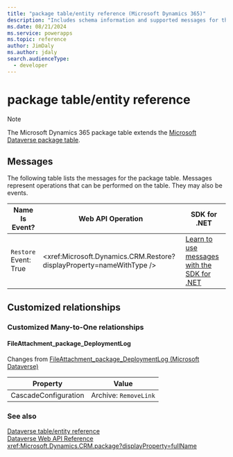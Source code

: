 ```yaml
---
title: "package table/entity reference (Microsoft Dynamics 365)"
description: "Includes schema information and supported messages for the package table/entity with Microsoft Dynamics 365."
ms.date: 08/21/2024
ms.service: powerapps
ms.topic: reference
author: JimDaly
ms.author: jdaly
search.audienceType: 
  - developer
---
```


# package table/entity reference



> [!NOTE]
> The Microsoft Dynamics 365 package table extends the [Microsoft Dataverse package table](/power-apps/developer/data-platform/reference/entities/package).


## Messages

The following table lists the messages for the package table.
Messages represent operations that can be performed on the table. They may also be events.

| Name <br />Is Event? |Web API Operation |SDK for .NET |
| ---- | ----- |----- |
| `Restore`<br />Event: True |<xref:Microsoft.Dynamics.CRM.Restore?displayProperty=nameWithType /> |[Learn to use messages with the SDK for .NET](/power-apps/developer/data-platform/org-service/use-messages)|



## Customized relationships

### Customized Many-to-One relationships

#### <a name="BKMK_FileAttachment_package_DeploymentLog"></a> FileAttachment_package_DeploymentLog

Changes from [FileAttachment_package_DeploymentLog (Microsoft Dataverse)](/power-apps/developer/data-platform/reference/entities/package#BKMK_FileAttachment_package_DeploymentLog)

|Property|Value|
|---|---|
|CascadeConfiguration|Archive: `RemoveLink`|


### See also

[Dataverse table/entity reference](../about-entity-reference.md)  
[Dataverse Web API Reference](/power-apps/developer/data-platform/webapi/reference/about)   
<xref:Microsoft.Dynamics.CRM.package?displayProperty=fullName>

